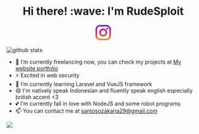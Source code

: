 <h1 align='center'> Hi there! :wave: I'm RudeSploit</h1>
<p align='center'>
<a href="https://www.instagram.com/zakaria_santoso/" target="_blank"><img height="40" src="https://github.com/ArugaZ/ArugaZ/blob/main/images/instagram.svg?raw=true" /></a>
</p>

![github stats](https://github-readme-stats.vercel.app/api?username=zakariasantoso&show_icons=true&theme=chartreuse-dark)

- 🔭 I’m currently freelancing now, you can check my projects at <a href="https://zakariasantoso.github.io/">My website portfolio</a>
- ⚡ Excited in web security
- 🌱 I’m currently learning Laravel and VueJS framework
- 😄 I'm natively speak Indonesian and fluently speak english especially british accent <3 
- 💕 I'm currently fall in love with NodeJS and some robot programs
- 📫 You can contact me at santosozakaria29@gmail.com
<img src="https://github-readme-stats.vercel.app/api/top-langs/?username=zakariasantoso&theme=react&hide=issues">

